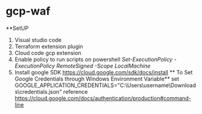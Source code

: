 
# gcp-waf
**SetUP
1. Visual studio code
2. Terraform extension plugin
3. Cloud code gcp extension
4. Enable policy to run scripts on powershell
_Set-ExecutionPolicy -ExecutionPolicy RemoteSigned -Scope LocalMachine_
5. Install google SDK https://cloud.google.com/sdk/docs/install
** To Set Google Credentials through Windows Environment Variable**
set GOOGLE_APPLICATION_CREDENTIALS="C:\Users\username\Downloads\credentials.json"
reference https://cloud.google.com/docs/authentication/production#command-line
